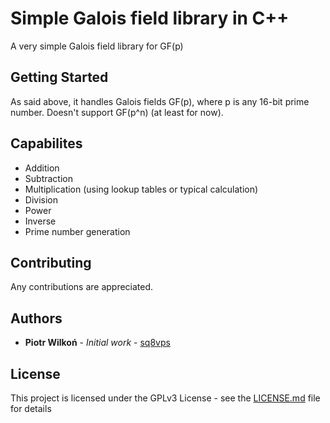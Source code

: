 # Simple Galois field library in C++
A very simple Galois field library for GF(p)

## Getting Started

As said above, it handles Galois fields GF(p), where p is any 16-bit prime number. Doesn't support GF(p^n) (at least for now).

## Capabilites

* Addition
* Subtraction
* Multiplication (using lookup tables or typical calculation)
* Division
* Power
* Inverse
* Prime number generation 

## Contributing

Any contributions are appreciated.

## Authors

* **Piotr Wilkoń** - *Initial work* - [sq8vps](https://github.com/sq8vps)

## License

This project is licensed under the GPLv3 License - see the [LICENSE.md](LICENSE.md) file for details
